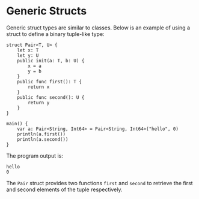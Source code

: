 # Generic Structs

Generic struct types are similar to classes. Below is an example of using a struct to define a binary tuple-like type:

<!-- verify -->

```cangjie
struct Pair<T, U> {
    let x: T
    let y: U
    public init(a: T, b: U) {
        x = a
        y = b
    }
    public func first(): T {
        return x
    }
    public func second(): U {
        return y
    }
}

main() {
    var a: Pair<String, Int64> = Pair<String, Int64>("hello", 0)
    println(a.first())
    println(a.second())
}
```

The program output is:

```text
hello
0
```

The `Pair` struct provides two functions `first` and `second` to retrieve the first and second elements of the tuple respectively.